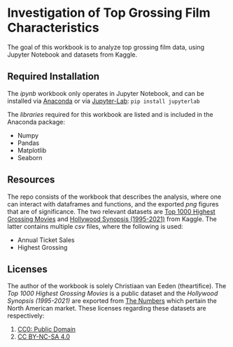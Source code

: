 # Investigation of Top Grossing Film Characteristics

The goal of this workbook is to analyze top grossing film data, using Jupyter Notebook and datasets from Kaggle.

## Required Installation

The _ipynb_ workbook only operates in Jupyter Notebook, and can be installed via [Anaconda](https://www.anaconda.com/products/individual) or via [Jupyter-Lab](https://jupyter.org/install):
`pip install jupyterlab`

The _libraries_ required for this workbook are listed and is included in the Anaconda package:
- Numpy
- Pandas
- Matplotlib
- Seaborn

## Resources

The repo consists of the workbook that describes the analysis, where one can interact with dataframes and functions, and the exported  _png_ figures that are of significance. The two relevant datasets are [Top 1000 Highest Grossing Movies](https://www.kaggle.com/sanjeetsinghnaik/top-1000-highest-grossing-movies) and [Hollywood Synopsis (1995-2021)](https://www.kaggle.com/johnharshith/hollywood-theatrical-market-synopsis-1995-to-2021?select=TopProductionMethods.csv) from Kaggle. The latter contains multiple _csv_ files, where the following is used:

- Annual Ticket Sales
- Highest Grossing

## Licenses
The author of the workbook is solely Christiaan van Eeden (theartifice). The _Top 1000 Highest Grossing Movies_ is a public dataset and the _Hollywood Synopsis (1995-2021)_ are exported from [The Numbers](https://www.the-numbers.com/market/ ) which pertain the North American market. These licenses regarding these datasets are respectively:
1. [CC0: Public Domain](https://creativecommons.org/publicdomain/zero/1.0/)
2. [CC BY-NC-SA 4.0](https://creativecommons.org/licenses/by-nc-sa/4.0/)
